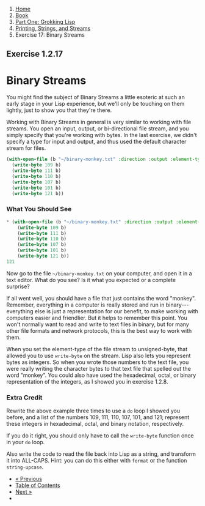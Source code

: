 <ol class="breadcrumb">
  <li><a href="/">Home</a></li>
  <li><a href="/book/">Book</a></li>
  <li><a href="/book/1-0-0-overview/">Part One: Grokking Lisp</a></li>
  <li><a href="/book/1-02-00-input-output/">Printing, Strings, and Streams</a></li>
  <li class="active">Exercise 17: Binary Streams</li>
</ol>

## Exercise 1.2.17

# Binary Streams

You might find the subject of Binary Streams a little esoteric at such an early stage in your Lisp experience, but we'll only be touching on them lightly, just to show you that they're there.

Working with Binary Streams in general is very similar to working with file streams. You open an input, output, or bi-directional file stream, and you simply specify that you're working with bytes.  In the last exercise, we didn't specify a type for input and output, and thus used the default character stream for files.

```lisp
(with-open-file (b "~/binary-monkey.txt" :direction :output :element-type 'unsigned-byte :if-exists :supersede)
  (write-byte 109 b)
  (write-byte 111 b)
  (write-byte 110 b)
  (write-byte 107 b)
  (write-byte 101 b)
  (write-byte 121 b))
```

### What You Should See

```lisp
* (with-open-file (b "~/binary-monkey.txt" :direction :output :element-type 'unsigned-byte :if-exists :supersede)
    (write-byte 109 b)
    (write-byte 111 b)
    (write-byte 110 b)
    (write-byte 107 b)
    (write-byte 101 b)
    (write-byte 121 b))
121
```

Now go to the file `~/binary-monkey.txt` on your computer, and open it in a text editor.  What do you see? Is it what you expected or a complete surprise?

If all went well, you should have a file that just contains the word "monkey".  Remember, everything in a computer is really stored and run in binary---everything else is just a representation for our benefit, to make working with computers easier and friendlier.  But it helps to remember this point.  You won't normally want to read and write to text files in binary, but for many other file formats and network protocols, this is the best way to work with them.

When you set the element-type of the file stream to unsigned-byte, that allowed you to use `write-byte` on the stream.  Lisp also lets you represent bytes as integers.  So when you wrote those numbers to the text file, you were really writing the character bytes to that text file that spelled out the word "monkey".  You could also have used the hexadecimal, octal, or binary representation of the integers, as I showed you in exercise 1.2.8.

### Extra Credit

Rewrite the above example three times to use a `do` loop I showed you before, and a list of the numbers 109, 111, 110, 107, 101, and 121; represent these integers in hexadecimal, octal, and binary notation, respectively.

If you do it right, you should only have to call the `write-byte` function once in your `do` loop.

Also write the code to read the file back into Lisp as a string, and transform it into ALL-CAPS.  Hint: you can do this either with `format` or the function `string-upcase`.

<ul class="pager">
  <li class="previous"><a href="/book/1-02-16-file-streams/">&laquo; Previous</a></li>
  <li><a href="/book/">Table of Contents</a></li>
  <li class="next"><a href="/book/1-02-18-prompting-users.md">Next &raquo;</a><li>
</ul>
